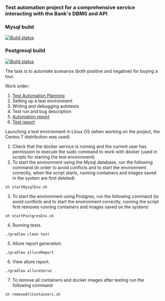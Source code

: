 ### Test automation project for a comprehensive service interacting with the Bank's DBMS and API

### Mysql build
[![Build status](https://ci.appveyor.com/api/projects/status/umyyr8ehkdoiao48?svg=true)](https://ci.appveyor.com/project/root1604/qa-diploma)

### Postgresql build
[![Build status](https://ci.appveyor.com/api/projects/status/sx7xdf20wqce2xt0?svg=true)](https://ci.appveyor.com/project/root1604/qa-diploma-5i6lg)

The task is to automate scenarios (both positive and negative) for buying a tour. 

Work order:  
1. [Test Automation Planning](documentation/Plan.md)
2. Setting up a test environment
3. Writing and debugging autotests
4. Test run and bug description
5. [Automation report](documentation/Summary.md)
6. [Test report](documentation/Report.md)
  
Launching a test environment in Linux OS (when working on the project, the Centos 7 distribution was used)
1. Check that the docker service is running and the current user has permission to execute the sudo command to work with docker (used in scripts for starting the test environment)
2. To start the environment using the Mysql database, run the following command (in order to avoid conflicts and to start the environment correctly, when the script starts, running containers and images saved in the system are first deleted)
```
sh startMysqlEnv.sh
```
3. To start the environment using Postgres, run the following command (to avoid conflicts and to start the environment correctly, running the script first removes running containers and images saved on the system)
```
sh startPostgresEnv.sh
```
4. Running tests.
```
./gradlew clean test
```
5. Allure report generation.
```
./gradlew allureReport
```
6. View allure report.
```
./gradlew allureServe
```
7. To remove all containers and docker images after testing run the following command
```
sh removeAllContainers.sh
```
